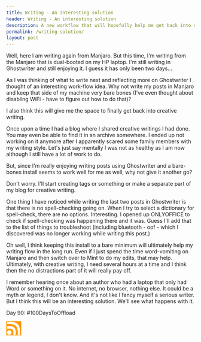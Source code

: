 ```yaml
---
title: Writing - An interesting solution
header: Writing - An interesting solution
description: A new workflow that will hopefully help me get back into creative writing
permalink: /writing-solution/
layout: post
---
```


Well, here I am writing again from Manjaro. But this time, I'm writing from the Manjaro that is dual-booted on my HP laptop. I'm still writing in Ghostwriter and still enjoying it. I guess it has only been two days...

As I was thinking of what to write next and reflecting more on Ghostwriter I thought of an interesting work-flow idea. Why not write my posts in Manjaro and keep that side of my machine very bare bones (I've even thought about disabling WiFi - have to figure out how to do that)?

I also think this will give me the space to finally get back into creative writing.

Once upon a time I had a blog where I shared creative writings I had done. You may even be able to find it in an archive somewhere. I ended up not working on it anymore after I apparently scared some family members with my writing style. Let's just say mentally I was not as healthy as I am now although I still have a lot of work to do.

But, since I'm really enjoying writing posts using Ghostwriter and a bare-bones install seems to work well for me as well, why not give it another go?

Don't worry. I'll start creating tags or something or make a separate part of my blog for creative writing.

One thing I have noticed while writing the last two posts in Ghostwriter is that there is no spell-checking going on. When I try to select a dictionary for spell-check, there are no options. Interesting. I opened up ONLYOFFICE to check if spell-checking was happening there and it was. Guess I'll add that to the list of things to troubleshoot (including bluetooth - oof - which I discovered was no longer working while writing this post.)

Oh well, I think keeping this install to a bare minimum will ultimately help my writing flow in the long run. Even if I just spend the time word-vomiting on Manjaro and then switch over to Mint to do my edits, that may help. Ultimately, with creative writing, I need several hours at a time and I think then the no distractions part of it will really pay off.

I remember hearing once about an author who had a laptop that only had Word or something on it. No internet, no browser, nothing else. It could be a myth or legend, I don't know. And it's not like I fancy myself a serious writer. But I think this will be an interesting solution. We'll see what happens with it.

Day 90: #100DaysToOffload

<a href="https://rmooreblog.netlify.app/feed.xml"><img src="/assets/images/rss_feed.jpg" style="opacity:1;" width="40"/></a>
